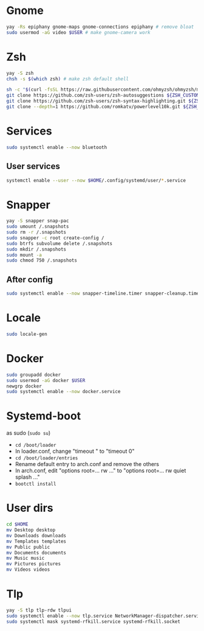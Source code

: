 # Gnome

```sh
yay -Rs epiphany gnome-maps gnome-connections epiphany # remove bloat
sudo usermod -aG video $USER # make gnome-camera work
```

# Zsh

```sh
yay -S zsh
chsh -s $(which zsh) # make zsh default shell

sh -c "$(curl -fsSL https://raw.githubusercontent.com/ohmyzsh/ohmyzsh/master/tools/install.sh)" # oh-my-zsh
git clone https://github.com/zsh-users/zsh-autosuggestions ${ZSH_CUSTOM:-~/.oh-my-zsh/custom}/plugins/zsh-autosuggestions # zsh-autosuggestions
git clone https://github.com/zsh-users/zsh-syntax-highlighting.git ${ZSH_CUSTOM:-~/.oh-my-zsh/custom}/plugins/zsh-syntax-highlighting # zsh-syntax-highlighting
git clone --depth=1 https://github.com/romkatv/powerlevel10k.git ${ZSH_CUSTOM:-$HOME/.oh-my-zsh/custom}/themes/powerlevel10k # p10k
```

# Services

```sh
sudo systemctl enable --now bluetooth
```

## User services

```sh
systemctl enable --user --now $HOME/.config/systemd/user/*.service
```

# Snapper

```sh
yay -S snapper snap-pac
sudo umount /.snapshots
sudo rm -r /.snapshots
sudo snapper -c root create-config /
sudo btrfs subvolume delete /.snapshots
sudo mkdir /.snapshots
sudo mount -a
sudo chmod 750 /.snapshots
```

## After config

```sh
sudo systemctl enable --now snapper-timeline.timer snapper-cleanup.timer
```

# Locale

```sh
sudo locale-gen
```

# Docker

```sh
sudo groupadd docker
sudo usermod -aG docker $USER
newgrp docker
sudo systemctl enable --now docker.service
```

# Systemd-boot

as sudo (`sudo su`)
- `cd /boot/loader`
- In loader.conf, change "timeout <x>" to "timeout 0"
- `cd /boot/loader/entries`
- Rename default entry to arch.conf and remove the others
- In arch.conf, edit "options root=... rw ..." to "options root=... rw quiet splash ..."
- `bootctl install`


# User dirs

```sh
cd $HOME
mv Desktop desktop
mv Downloads downloads
mv Templates templates
mv Public public
mv Documents documents
mv Music music
mv Pictures pictures
mv Videos videos
```

# Tlp

```sh
yay -S tlp tlp-rdw tlpui
sudo systemctl enable --now tlp.service NetworkManager-dispatcher.service
sudo systemctl mask systemd-rfkill.service systemd-rfkill.socket
```